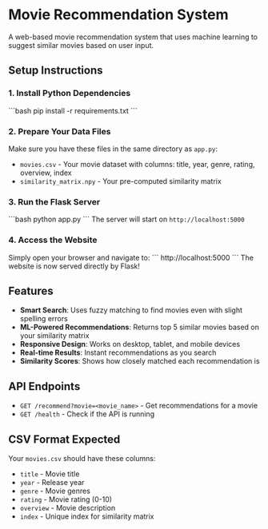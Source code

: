 # Movie Recommendation System

A web-based movie recommendation system that uses machine learning to suggest similar movies based on user input.

## Setup Instructions

### 1. Install Python Dependencies
\`\`\`bash
pip install -r requirements.txt
\`\`\`

### 2. Prepare Your Data Files
Make sure you have these files in the same directory as `app.py`:
- `movies.csv` - Your movie dataset with columns: title, year, genre, rating, overview, index
- `similarity_matrix.npy` - Your pre-computed similarity matrix

### 3. Run the Flask Server
\`\`\`bash
python app.py
\`\`\`
The server will start on `http://localhost:5000`

### 4. Access the Website
Simply open your browser and navigate to:
\`\`\`
http://localhost:5000
\`\`\`
The website is now served directly by Flask!

## Features

- **Smart Search**: Uses fuzzy matching to find movies even with slight spelling errors
- **ML-Powered Recommendations**: Returns top 5 similar movies based on your similarity matrix
- **Responsive Design**: Works on desktop, tablet, and mobile devices
- **Real-time Results**: Instant recommendations as you search
- **Similarity Scores**: Shows how closely matched each recommendation is

## API Endpoints

- `GET /recommend?movie=<movie_name>` - Get recommendations for a movie
- `GET /health` - Check if the API is running

## CSV Format Expected

Your `movies.csv` should have these columns:
- `title` - Movie title
- `year` - Release year
- `genre` - Movie genres
- `rating` - Movie rating (0-10)
- `overview` - Movie description
- `index` - Unique index for similarity matrix
